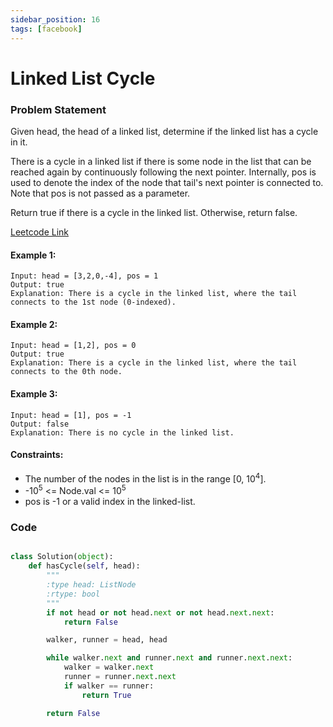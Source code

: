 ```yaml
---
sidebar_position: 16
tags: [facebook]
---
```


# Linked List Cycle

### Problem Statement

Given head, the head of a linked list, determine if the linked list has a cycle in it.

There is a cycle in a linked list if there is some node in the list that can be reached again by continuously following the next pointer. Internally, pos is used to denote the index of the node that tail's next pointer is connected to. Note that pos is not passed as a parameter.

Return true if there is a cycle in the linked list. Otherwise, return false.

[Leetcode Link](https://leetcode.com/problems/linked-list-cycle/)

#### Example 1:

```
Input: head = [3,2,0,-4], pos = 1
Output: true
Explanation: There is a cycle in the linked list, where the tail connects to the 1st node (0-indexed).
```

#### Example 2:

```
Input: head = [1,2], pos = 0
Output: true
Explanation: There is a cycle in the linked list, where the tail connects to the 0th node.
```

#### Example 3:

```
Input: head = [1], pos = -1
Output: false
Explanation: There is no cycle in the linked list.
```

#### Constraints:

- The number of the nodes in the list is in the range [0, 10<sup>4</sup>].
- -10<sup>5</sup> <= Node.val <= 10<sup>5</sup>
- pos is -1 or a valid index in the linked-list.

### Code

```python title="Python Code"

class Solution(object):
    def hasCycle(self, head):
        """
        :type head: ListNode
        :rtype: bool
        """
        if not head or not head.next or not head.next.next:
            return False

        walker, runner = head, head

        while walker.next and runner.next and runner.next.next:
            walker = walker.next
            runner = runner.next.next
            if walker == runner:
                return True

        return False
```
